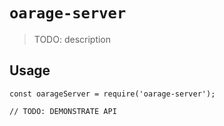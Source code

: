 # `oarage-server`

> TODO: description

## Usage

```
const oarageServer = require('oarage-server');

// TODO: DEMONSTRATE API
```
